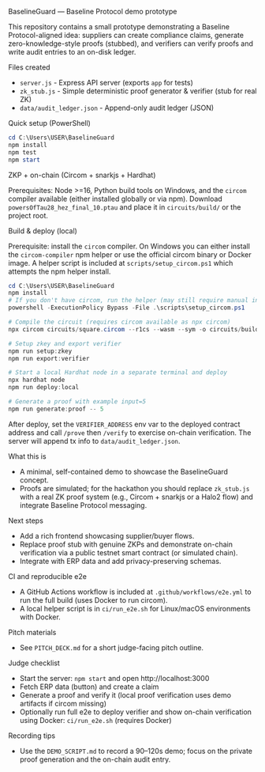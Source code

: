 BaselineGuard — Baseline Protocol demo prototype

This repository contains a small prototype demonstrating a Baseline Protocol-aligned idea: suppliers can create compliance claims, generate zero-knowledge-style proofs (stubbed), and verifiers can verify proofs and write audit entries to an on-disk ledger.

Files created
- `server.js` - Express API server (exports `app` for tests)
- `zk_stub.js` - Simple deterministic proof generator & verifier (stub for real ZK)
- `data/audit_ledger.json` - Append-only audit ledger (JSON)

Quick setup (PowerShell)

```powershell
cd C:\Users\USER\BaselineGuard
npm install
npm test
npm start
```

ZKP + on-chain (Circom + snarkjs + Hardhat)

Prerequisites: Node >=16, Python build tools on Windows, and the `circom` compiler available (either installed globally or via npm). Download `powersOfTau28_hez_final_10.ptau` and place it in `circuits/build/` or the project root.

Build & deploy (local)

Prerequisite: install the `circom` compiler. On Windows you can either install the `circom-compiler` npm helper or use the official circom binary or Docker image. A helper script is included at `scripts/setup_circom.ps1` which attempts the npm helper install.

```powershell
cd C:\Users\USER\BaselineGuard
npm install
# If you don't have circom, run the helper (may still require manual install):
powershell -ExecutionPolicy Bypass -File .\scripts\setup_circom.ps1

# Compile the circuit (requires circom available as npx circom)
npx circom circuits/square.circom --r1cs --wasm --sym -o circuits/build

# Setup zkey and export verifier
npm run setup:zkey
npm run export:verifier

# Start a local Hardhat node in a separate terminal and deploy
npx hardhat node
npm run deploy:local

# Generate a proof with example input=5
npm run generate:proof -- 5
```

After deploy, set the `VERIFIER_ADDRESS` env var to the deployed contract address and call `/prove` then `/verify` to exercise on-chain verification. The server will append tx info to `data/audit_ledger.json`.

What this is
- A minimal, self-contained demo to showcase the BaselineGuard concept.
- Proofs are simulated; for the hackathon you should replace `zk_stub.js` with a real ZK proof system (e.g., Circom + snarkjs or a Halo2 flow) and integrate Baseline Protocol messaging.

Next steps
- Add a rich frontend showcasing supplier/buyer flows.
- Replace proof stub with genuine ZKPs and demonstrate on-chain verification via a public testnet smart contract (or simulated chain).
- Integrate with ERP data and add privacy-preserving schemas.

CI and reproducible e2e
- A GitHub Actions workflow is included at `.github/workflows/e2e.yml` to run the full build (uses Docker to run circom).
- A local helper script is in `ci/run_e2e.sh` for Linux/macOS environments with Docker.

Pitch materials
- See `PITCH_DECK.md` for a short judge-facing pitch outline.

Judge checklist
- Start the server: `npm start` and open http://localhost:3000
- Fetch ERP data (button) and create a claim
- Generate a proof and verify it (local proof verification uses demo artifacts if circom missing)
- Optionally run full e2e to deploy verifier and show on-chain verification using Docker: `ci/run_e2e.sh` (requires Docker)

Recording tips
- Use the `DEMO_SCRIPT.md` to record a 90–120s demo; focus on the private proof generation and the on-chain audit entry.
